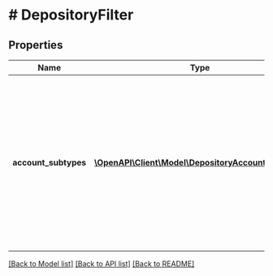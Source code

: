 # # DepositoryFilter

## Properties

Name | Type | Description | Notes
------------ | ------------- | ------------- | -------------
**account_subtypes** | [**\OpenAPI\Client\Model\DepositoryAccountSubtype[]**](DepositoryAccountSubtype.md) | An array of account subtypes to display in Link. If not specified, all account subtypes will be shown. For a full list of valid types and subtypes, see the [Account schema](https://plaid.com/docs/api/accounts#account-type-schema). |

[[Back to Model list]](../../README.md#models) [[Back to API list]](../../README.md#endpoints) [[Back to README]](../../README.md)

